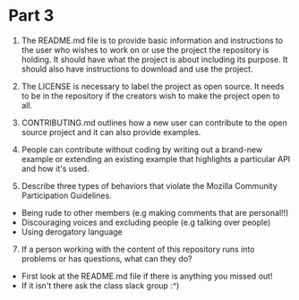 # Part 3

1. The README.md file is to provide basic information and instructions to the user who wishes to work on or use the project the repository is holding. It should have what the project is about including its purpose. It should also have instructions to download and use the project.

2. The LICENSE is necessary to label the project as open source. It needs to be in the repository if the creators wish to make the project open to all.

3. CONTRIBUTING.md outlines how a new user can contribute to the open source project and it can also provide examples.

4. People can contribute without coding by writing out a brand-new example or extending an existing example that highlights a particular API and how it's used.

6. Describe three types of behaviors that violate the Mozilla Community Participation Guidelines.

- Being rude to other members (e.g making comments that are personal!!)
- Discouraging voices and excluding people (e.g talking over people)
- Using derogatory language

7. If a person working with the content of this repository runs into problems or has questions, what can they do?

- First look at the README.md file if there is anything you missed out!
- If it isn't there ask the class slack group :^)

